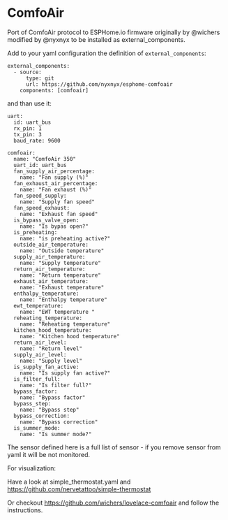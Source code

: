 # ComfoAir
Port of ComfoAir protocol to ESPHome.io firmware originally by @wichers modified by @nyxnyx
to be installed as external_components.

Add to your yaml configuration the definition of `external_components`:
```
external_components:
  - source:
      type: git
      url: https://github.com/nyxnyx/esphome-comfoair
    components: [comfoair]
```
and than use it:
```
uart:
  id: uart_bus
  rx_pin: 1
  tx_pin: 3
  baud_rate: 9600

comfoair:
  name: "ComfoAir 350"
  uart_id: uart_bus
  fan_supply_air_percentage:
    name: "Fan supply (%)"
  fan_exhaust_air_percentage:
    name: "Fan exhaust (%)"
  fan_speed_supply:
    name: "Supply fan speed"
  fan_speed_exhaust:
    name: "Exhaust fan speed"
  is_bypass_valve_open:
    name: "Is bypas open?"
  is_preheating:
    name: "is preheating active?"
  outside_air_temperature:
    name: "Outside temperature"
  supply_air_temperature:
    name: "Supply temperature"
  return_air_temperature:
    name: "Return temperature"
  exhaust_air_temperature:
    name: "Exhaust temperature"
  enthalpy_temperature:
    name: "Enthalpy temperature"
  ewt_temperature:
    name: "EWT temperature "
  reheating_temperature:
    name: "Reheating temperature"
  kitchen_hood_temperature:
    name: "Kitchen hood temperature"
  return_air_level:
    name: "Return level"
  supply_air_level:
    name: "Supply level"
  is_supply_fan_active:
    name: "Is supply fan active?"
  is_filter_full:
    name: "Is filter full?"
  bypass_factor:
    name: "Bypass factor"
  bypass_step:
    name: "Bypass step"
  bypass_correction:
    name: "Bypass correction"
  is_summer_mode:
    name: "Is summer mode?"
```

The sensor defined here is a full list of sensor - if you remove sensor from yaml it will be not monitored.


For visualization: 

Have a look at simple_thermostat.yaml and https://github.com/nervetattoo/simple-thermostat

Or checkout https://github.com/wichers/lovelace-comfoair and follow the instructions.